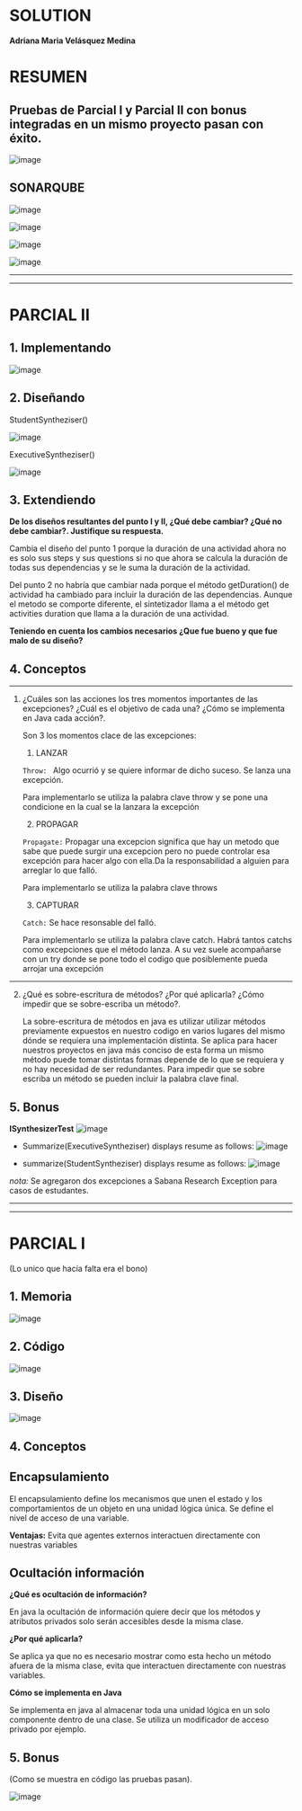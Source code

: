 # SOLUTION
**Adriana Maria Velásquez Medina**

 # RESUMEN
## Pruebas de Parcial I y Parcial II con bonus integradas en un mismo proyecto pasan con éxito.
![image](https://user-images.githubusercontent.com/79488147/116016029-fb399d80-a600-11eb-89c4-2d0f507050a8.png)

## SONARQUBE
![image](https://user-images.githubusercontent.com/79488147/116016248-af3b2880-a601-11eb-9e31-d9137ab06970.png)

![image](https://user-images.githubusercontent.com/79488147/116016267-bc581780-a601-11eb-9244-922ba90de162.png)

![image](https://user-images.githubusercontent.com/79488147/116016296-cd088d80-a601-11eb-9d8a-d465574ae15f.png)

![image](https://user-images.githubusercontent.com/79488147/116016313-e1e52100-a601-11eb-8cbc-9d9373f3a55f.png)


---
---
# PARCIAL II

## **1. Implementando**

![image](https://user-images.githubusercontent.com/79488147/115906572-4dc26080-a42d-11eb-9e1a-3fdaff52ea81.png)

## **2. Diseñando**

StudentSyntheziser()

![image](https://github.com/adrianaveme/Parcial-II---A.Velasquez/blob/master/diagrams/Secuencia1.png)

ExecutiveSyntheziser()

![image](https://github.com/adrianaveme/Parcial-II---A.Velasquez/blob/master/diagrams/Secuencia2.png)

## **3. Extendiendo**


**De los diseños resultantes del punto I y II, ¿Qué debe cambiar? ¿Qué no debe cambiar?. Justifique su respuesta.**


Cambia el diseño del punto 1 porque la duración de una actividad ahora no es solo sus steps y sus questions si no que ahora se calcula la duración de todas sus dependencias y se le suma la duración de la actividad. 

Del punto 2 no habría que cambiar nada porque el método getDuration() de actividad ha cambiado para incluir la duración de las dependencias. Aunque el metodo se comporte diferente, el sintetizador llama a el método get activities duration que llama a la duración de una actividad.

**Teniendo en cuenta los cambios necesarios ¿Que fue bueno y que fue malo de su diseño?**





## **4. Conceptos**
---

1. ¿Cuáles son las acciones los tres momentos importantes de las excepciones? ¿Cuál es el objetivo de cada una? ¿Cómo se implementa en Java cada acción?.

    Son 3 los momentos clace de las excepciones:

    1. LANZAR

    `Throw: ` Algo ocurrió y se quiere informar de dicho suceso. Se lanza una excepción.

    Para implementarlo se utiliza la palabra clave throw y se pone una condicione en la cual se la lanzara la excepción


    2. PROPAGAR

    `Propagate:` Propagar una excepcion significa que hay un metodo que sabe que puede surgir una excepcion pero no puede controlar esa excepción para hacer algo con ella.Da la responsabilidad a alguien para arreglar lo que falló.

    Para implementarlo se utiliza la palabra clave throws  


    3. CAPTURAR

    `Catch:` Se hace resonsable del falló.

    Para implementarlo se utiliza la palabra clave catch. Habrá tantos catchs como excepciones que el método lanza. A su vez suele acompañarse con un try donde se pone todo el codigo que posiblemente pueda arrojar una excepción

 
    

---

2. ¿Qué es sobre-escritura de métodos? ¿Por qué aplicarla? ¿Cómo impedir que se sobre-escriba un método?.

    La sobre-escritura de métodos en java es utilizar utilizar métodos previamente expuestos en nuestro codigo en varios lugares del mismo dónde se requiera una implementación distinta. Se aplica para hacer nuestros proyectos en java más conciso de esta forma un mismo método puede tomar distintas formas depende de lo que se requiera y no hay necesidad de ser redundantes. Para impedir que se sobre escriba un método se pueden incluir la palabra clave final.

## **5. Bonus**
**ISynthesizerTest**
![image](https://user-images.githubusercontent.com/79488147/116015669-b2cdb000-a5ff-11eb-8e71-fdd60214b69b.png)

* Summarize(ExecutiveSyntheziser) displays resume as follows:
![image](https://user-images.githubusercontent.com/79488147/116015722-ef99a700-a5ff-11eb-9f9d-36289ca31cda.png)

* summarize(StudentSyntheziser) displays resume as follows:
![image](https://user-images.githubusercontent.com/79488147/116015816-456e4f00-a600-11eb-8a4b-3f18707483ab.png)

*nota:* Se agregaron dos excepciones a Sabana Research Exception para casos de estudantes.


---
---

# PARCIAL I
(Lo unico que hacía falta era el bono)

## **1. Memoria**

![image](https://user-images.githubusercontent.com/79488147/110189115-05eb6980-7dec-11eb-94da-02989fd0baf2.png)


## **2. Código**

![image](https://user-images.githubusercontent.com/79488147/116016723-2cb36880-a603-11eb-8d32-536d94ca8be2.png)


## **3. Diseño**
![image](https://user-images.githubusercontent.com/79488147/111008995-6b95a380-8360-11eb-87a7-7d96d763651c.png)

## **4. Conceptos**

## Encapsulamiento

El encapsulamiento define los mecanismos que unen el estado y los comportamientos de un objeto en una unidad lógica única. Se define el nivel de acceso de una variable.

**Ventajas:** Evita que agentes externos interactuen directamente con nuestras variables

## Ocultación información 

**¿Qué es ocultación de información?**

En java la ocultación de información quiere decir que los métodos y atributos privados solo serán accesibles desde la misma clase. 

**¿Por qué aplicarla?**

Se aplica ya que no es necesario mostrar como esta hecho un método afuera de la misma clase, evita que interactuen directamente con nuestras variables.  

**Cómo se implementa en Java**

Se implementa en java al almacenar toda una unidad lógica en un solo componente dentro de una clase. Se utiliza un modificador de acceso privado por ejemplo.

## **5. Bonus**

(Como se muestra en código las pruebas pasan).

![image](https://user-images.githubusercontent.com/79488147/116016777-4a80cd80-a603-11eb-8187-993faaa37271.png)



